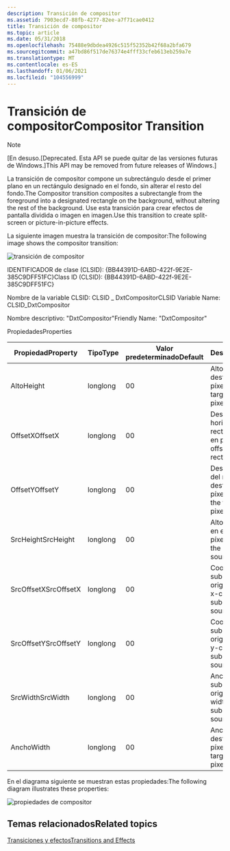 ```yaml
---
description: Transición de compositor
ms.assetid: 7903ecd7-88fb-4277-82ee-a7f71cae0412
title: Transición de compositor
ms.topic: article
ms.date: 05/31/2018
ms.openlocfilehash: 75488e9dbdea4926c515f52352b42f68a2bfa679
ms.sourcegitcommit: a47bd86f517de76374e4fff33cfeb613eb259a7e
ms.translationtype: MT
ms.contentlocale: es-ES
ms.lasthandoff: 01/06/2021
ms.locfileid: "104556999"
---
```

# <a name="compositor-transition"></a><span data-ttu-id="c48c8-103">Transición de compositor</span><span class="sxs-lookup"><span data-stu-id="c48c8-103">Compositor Transition</span></span>

> [!Note]  
> <span data-ttu-id="c48c8-104">\[En desuso.</span><span class="sxs-lookup"><span data-stu-id="c48c8-104">\[Deprecated.</span></span> <span data-ttu-id="c48c8-105">Esta API se puede quitar de las versiones futuras de Windows.\]</span><span class="sxs-lookup"><span data-stu-id="c48c8-105">This API may be removed from future releases of Windows.\]</span></span>

 

<span data-ttu-id="c48c8-106">La transición de compositor compone un subrectángulo desde el primer plano en un rectángulo designado en el fondo, sin alterar el resto del fondo.</span><span class="sxs-lookup"><span data-stu-id="c48c8-106">The Compositor transition composites a subrectangle from the foreground into a designated rectangle on the background, without altering the rest of the background.</span></span> <span data-ttu-id="c48c8-107">Use esta transición para crear efectos de pantalla dividida o imagen en imagen.</span><span class="sxs-lookup"><span data-stu-id="c48c8-107">Use this transition to create split-screen or picture-in-picture effects.</span></span>

<span data-ttu-id="c48c8-108">La siguiente imagen muestra la transición de compositor:</span><span class="sxs-lookup"><span data-stu-id="c48c8-108">The following image shows the compositor transition:</span></span>

![transición de compositor](images/trans-compositor.png)

<span data-ttu-id="c48c8-110">IDENTIFICADOR de clase (CLSID): {BB44391D-6ABD-422f-9E2E-385C9DFF51FC}</span><span class="sxs-lookup"><span data-stu-id="c48c8-110">Class ID (CLSID): {BB44391D-6ABD-422f-9E2E-385C9DFF51FC}</span></span>

<span data-ttu-id="c48c8-111">Nombre de la variable CLSID: CLSID \_ DxtCompositor</span><span class="sxs-lookup"><span data-stu-id="c48c8-111">CLSID Variable Name: CLSID\_DxtCompositor</span></span>

<span data-ttu-id="c48c8-112">Nombre descriptivo: "DxtCompositor"</span><span class="sxs-lookup"><span data-stu-id="c48c8-112">Friendly Name: "DxtCompositor"</span></span>

<span data-ttu-id="c48c8-113">Propiedades</span><span class="sxs-lookup"><span data-stu-id="c48c8-113">Properties</span></span>



| <span data-ttu-id="c48c8-114">Propiedad</span><span class="sxs-lookup"><span data-stu-id="c48c8-114">Property</span></span>   | <span data-ttu-id="c48c8-115">Tipo</span><span class="sxs-lookup"><span data-stu-id="c48c8-115">Type</span></span> | <span data-ttu-id="c48c8-116">Valor predeterminado</span><span class="sxs-lookup"><span data-stu-id="c48c8-116">Default</span></span> | <span data-ttu-id="c48c8-117">Descripción</span><span class="sxs-lookup"><span data-stu-id="c48c8-117">Description</span></span>                                                    |
|------------|------|---------|----------------------------------------------------------------|
| <span data-ttu-id="c48c8-118">Alto</span><span class="sxs-lookup"><span data-stu-id="c48c8-118">Height</span></span>     | <span data-ttu-id="c48c8-119">long</span><span class="sxs-lookup"><span data-stu-id="c48c8-119">long</span></span> | <span data-ttu-id="c48c8-120">0</span><span class="sxs-lookup"><span data-stu-id="c48c8-120">0</span></span>       | <span data-ttu-id="c48c8-121">Alto del rectángulo de destino, en píxeles.</span><span class="sxs-lookup"><span data-stu-id="c48c8-121">Height of the target rectangle, in pixels.</span></span>                     |
| <span data-ttu-id="c48c8-122">OffsetX</span><span class="sxs-lookup"><span data-stu-id="c48c8-122">OffsetX</span></span>    | <span data-ttu-id="c48c8-123">long</span><span class="sxs-lookup"><span data-stu-id="c48c8-123">long</span></span> | <span data-ttu-id="c48c8-124">0</span><span class="sxs-lookup"><span data-stu-id="c48c8-124">0</span></span>       | <span data-ttu-id="c48c8-125">Desplazamiento horizontal del rectángulo de destino, en píxeles.</span><span class="sxs-lookup"><span data-stu-id="c48c8-125">Horizontal offset of the target rectangle, in pixels.</span></span>          |
| <span data-ttu-id="c48c8-126">OffsetY</span><span class="sxs-lookup"><span data-stu-id="c48c8-126">OffsetY</span></span>    | <span data-ttu-id="c48c8-127">long</span><span class="sxs-lookup"><span data-stu-id="c48c8-127">long</span></span> | <span data-ttu-id="c48c8-128">0</span><span class="sxs-lookup"><span data-stu-id="c48c8-128">0</span></span>       | <span data-ttu-id="c48c8-129">Desplazamiento vertical del rectángulo de destino, en píxeles.</span><span class="sxs-lookup"><span data-stu-id="c48c8-129">Vertical offset of the target rectangle, in pixels.</span></span>            |
| <span data-ttu-id="c48c8-130">SrcHeight</span><span class="sxs-lookup"><span data-stu-id="c48c8-130">SrcHeight</span></span>  | <span data-ttu-id="c48c8-131">long</span><span class="sxs-lookup"><span data-stu-id="c48c8-131">long</span></span> | <span data-ttu-id="c48c8-132">0</span><span class="sxs-lookup"><span data-stu-id="c48c8-132">0</span></span>       | <span data-ttu-id="c48c8-133">Alto del subrectángulo en el origen, en píxeles.</span><span class="sxs-lookup"><span data-stu-id="c48c8-133">The height of the subrectangle on the source, in pixels.</span></span>       |
| <span data-ttu-id="c48c8-134">SrcOffsetX</span><span class="sxs-lookup"><span data-stu-id="c48c8-134">SrcOffsetX</span></span> | <span data-ttu-id="c48c8-135">long</span><span class="sxs-lookup"><span data-stu-id="c48c8-135">long</span></span> | <span data-ttu-id="c48c8-136">0</span><span class="sxs-lookup"><span data-stu-id="c48c8-136">0</span></span>       | <span data-ttu-id="c48c8-137">Coordenada x del subrectángulo en el origen, en píxeles.</span><span class="sxs-lookup"><span data-stu-id="c48c8-137">The x-coordinate of the subrectangle on the source, in pixels.</span></span> |
| <span data-ttu-id="c48c8-138">SrcOffsetY</span><span class="sxs-lookup"><span data-stu-id="c48c8-138">SrcOffsetY</span></span> | <span data-ttu-id="c48c8-139">long</span><span class="sxs-lookup"><span data-stu-id="c48c8-139">long</span></span> | <span data-ttu-id="c48c8-140">0</span><span class="sxs-lookup"><span data-stu-id="c48c8-140">0</span></span>       | <span data-ttu-id="c48c8-141">Coordenada y del subrectángulo en el origen, en píxeles.</span><span class="sxs-lookup"><span data-stu-id="c48c8-141">The y-coordinate of the subrectangle on the source, in pixels.</span></span> |
| <span data-ttu-id="c48c8-142">SrcWidth</span><span class="sxs-lookup"><span data-stu-id="c48c8-142">SrcWidth</span></span>   | <span data-ttu-id="c48c8-143">long</span><span class="sxs-lookup"><span data-stu-id="c48c8-143">long</span></span> | <span data-ttu-id="c48c8-144">0</span><span class="sxs-lookup"><span data-stu-id="c48c8-144">0</span></span>       | <span data-ttu-id="c48c8-145">Ancho del subrectángulo en el origen, en píxeles.</span><span class="sxs-lookup"><span data-stu-id="c48c8-145">The width of the subrectangle on the source, in pixels.</span></span>        |
| <span data-ttu-id="c48c8-146">Ancho</span><span class="sxs-lookup"><span data-stu-id="c48c8-146">Width</span></span>      | <span data-ttu-id="c48c8-147">long</span><span class="sxs-lookup"><span data-stu-id="c48c8-147">long</span></span> | <span data-ttu-id="c48c8-148">0</span><span class="sxs-lookup"><span data-stu-id="c48c8-148">0</span></span>       | <span data-ttu-id="c48c8-149">Ancho del rectángulo de destino, en píxeles.</span><span class="sxs-lookup"><span data-stu-id="c48c8-149">Width of the target rectangle, in pixels.</span></span>                      |



 

<span data-ttu-id="c48c8-150">En el diagrama siguiente se muestran estas propiedades:</span><span class="sxs-lookup"><span data-stu-id="c48c8-150">The following diagram illustrates these properties:</span></span>

![propiedades de compositor](images/compmeasure.png)

## <a name="related-topics"></a><span data-ttu-id="c48c8-152">Temas relacionados</span><span class="sxs-lookup"><span data-stu-id="c48c8-152">Related topics</span></span>

<dl> <dt>

[<span data-ttu-id="c48c8-153">Transiciones y efectos</span><span class="sxs-lookup"><span data-stu-id="c48c8-153">Transitions and Effects</span></span>](transitions-and-effects.md)
</dt> </dl>

 

 



